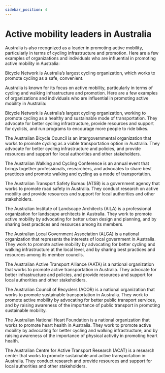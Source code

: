```yaml
---
sidebar_position: 4
---
```


# Active mobility leaders in Australia

Australia is also recognized as a leader in promoting active mobility, particularly in terms of cycling infrastructure and promotion. Here are a few examples of organizations and individuals who are influential in promoting active mobility in Australia:

Bicycle Network is Australia’s largest cycling organization, which works to promote cycling as a safe, convenient.

Australia is known for its focus on active mobility, particularly in terms of cycling and walking infrastructure and promotion. Here are a few examples of organizations and individuals who are influential in promoting active mobility in Australia:

Bicycle Network is Australia’s largest cycling organization, working to promote cycling as a healthy and sustainable mode of transportation. They advocate for better cycling infrastructure, provide resources and support for cyclists, and run programs to encourage more people to ride bikes.

The Australian Bicycle Council is an intergovernmental organization that works to promote cycling as a viable transportation option in Australia. They advocate for better cycling infrastructure and policies, and provide resources and support for local authorities and other stakeholders.

The Australian Walking and Cycling Conference is an annual event that brings together professionals, researchers, and advocates to share best practices and promote walking and cycling as a mode of transportation.

The Australian Transport Safety Bureau (ATSB) is a government agency that works to promote road safety in Australia. They conduct research on active mobility and provide resources and support for local authorities and other stakeholders.

The Australian Institute of Landscape Architects (AILA) is a professional organization for landscape architects in Australia. They work to promote active mobility by advocating for better urban design and planning, and by sharing best practices and resources among its members.

The Australian Local Government Association (ALGA) is a national organization that represents the interests of local government in Australia. They work to promote active mobility by advocating for better cycling and walking infrastructure at the local level, and by sharing best practices and resources among its member councils.

The Australian Active Transport Alliance (AATA) is a national organization that works to promote active transportation in Australia. They advocate for better infrastructure and policies, and provide resources and support for local authorities and other stakeholders.

The Australian Council of Recyclers (ACOR) is a national organization that works to promote sustainable transportation in Australia. They work to promote active mobility by advocating for better public transport services, and by raising awareness of the importance of public transport in promoting sustainable mobility.

The Australian National Heart Foundation is a national organization that works to promote heart health in Australia. They work to promote active mobility by advocating for better cycling and walking infrastructure, and by raising awareness of the importance of physical activity in promoting heart health.

The Australian Centre for Active Transport Research (ACAT) is a research center that works to promote sustainable and active transportation in Australia. They conduct research and provide resources and support for local authorities and other stakeholders.

